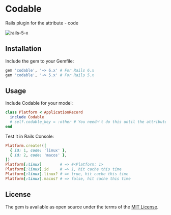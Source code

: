 # Codable
Rails plugin for the attribute - code

![rails-5-x](https://github.com/hdgcs/codable/workflows/rails-5-x/badge.svg)

## Installation
Include the gem to your Gemfile:
```ruby
gem 'codable', '~> 6.x' # For Rails 6.x
gem 'codable', '~> 5.x' # For Rails 5.x
```

## Usage
Include Codable for your model:
```ruby
class Platform < ApplicationRecord
  include Codable
  # self.codable_key = :other # You needn't do this until the attribute is not `code`
end
```

Test it in Rails Console:
```ruby
Platform.create!([
  { id: 1, code: 'linux' },
  { id: 2, code: 'macos' },
])
Platform[:linux]        # => #<Platform: 1>
Platform[:linux].id     # => 1, hit cache this time
Platform[:linux].linux? # => true, hit cache this time
Platform[:linux].macos? # => false, hit cache this time
```

## License
The gem is available as open source under the terms of the [MIT License](https://opensource.org/licenses/MIT).
